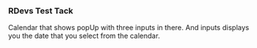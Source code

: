 ### RDevs Test Tack

Calendar that shows popUp with three inputs in there.
And inputs displays you the date that you select from the calendar.
